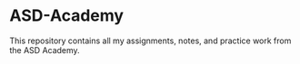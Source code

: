 # ASD-Academy
This repository contains all my assignments, notes, and practice work from the ASD Academy.
